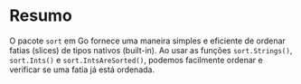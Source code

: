 # Resumo

O pacote `sort` em Go fornece uma maneira simples e eficiente de ordenar fatias (slices) de tipos nativos (built-in). Ao usar as funções `sort.Strings()`, `sort.Ints()` e `sort.IntsAreSorted()`, podemos facilmente ordenar e verificar se uma fatia já está ordenada.
